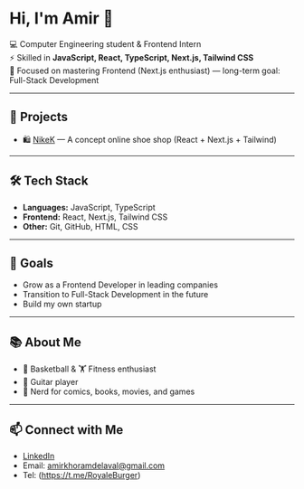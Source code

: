 # Hi, I'm Amir 👋

💻 Computer Engineering student & Frontend Intern  
⚡ Skilled in **JavaScript, React, TypeScript, Next.js, Tailwind CSS**  
🎯 Focused on mastering Frontend (Next.js enthusiast) — long-term goal: Full-Stack Development  

---

## 🚀 Projects
- 🛍️ [NikeK](https://your-deployed-link.com) — A concept online shoe shop (React + Next.js + Tailwind)

---

## 🛠️ Tech Stack
- **Languages:** JavaScript, TypeScript  
- **Frontend:** React, Next.js, Tailwind CSS  
- **Other:** Git, GitHub, HTML, CSS  

---

## 🎯 Goals
- Grow as a Frontend Developer in leading companies  
- Transition to Full-Stack Development in the future  
- Build my own startup  

---

## 📚 About Me
- 🏀 Basketball & 🏋️ Fitness enthusiast  
- 🎸 Guitar player  
- 📖 Nerd for comics, books, movies, and games  

---

## 📫 Connect with Me
- [LinkedIn](https://www.linkedin.com/in/amir-khorramdel-avval)
- Email: amirkhoramdelaval@gmail.com
- Tel: (https://t.me/RoyaleBurger)

